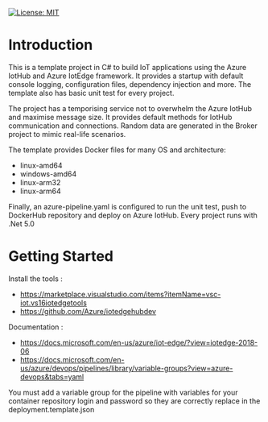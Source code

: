 [![License: MIT](https://img.shields.io/badge/License-MIT-yellow.svg)](https://opensource.org/licenses/MIT)

# Introduction 
This is a template project in C# to build IoT applications using the Azure IotHub and Azure IotEdge framework.
It provides a startup with default console logging, configuration files, dependency injection and more.
The template also has basic unit test for every project.

The project has a temporising service not to overwhelm the Azure IotHub and maximise message size. It provides default methods for IotHub communication and connections. Random data are generated in the Broker project to mimic real-life scenarios.

The template provides Docker files for many OS and architecture:
 - linux-amd64
 - windows-amd64
 - linux-arm32
 - linux-arm64

Finally, an azure-pipeline.yaml is configured to run the unit test, push to DockerHub repository and deploy on Azure IotHub.
Every project runs with .Net 5.0

# Getting Started
Install the tools :
- https://marketplace.visualstudio.com/items?itemName=vsc-iot.vs16iotedgetools
- https://github.com/Azure/iotedgehubdev

Documentation :
- https://docs.microsoft.com/en-us/azure/iot-edge/?view=iotedge-2018-06
- https://docs.microsoft.com/en-us/azure/devops/pipelines/library/variable-groups?view=azure-devops&tabs=yaml

You must add a variable group for the pipeline with variables for your container repository login and password so they are correctly replace in the deployment.template.json
